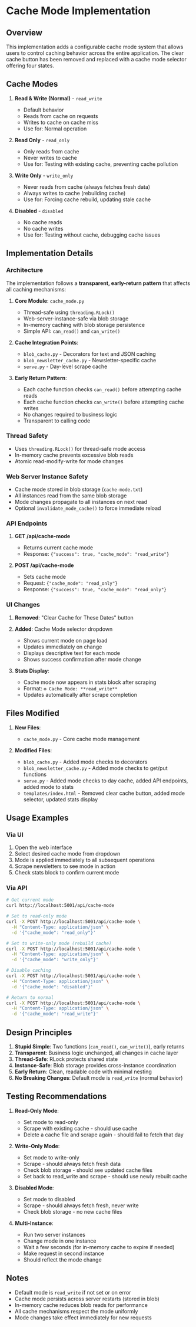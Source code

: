 # Cache Mode Implementation

## Overview

This implementation adds a configurable cache mode system that allows users to control caching behavior across the entire application. The clear cache button has been removed and replaced with a cache mode selector offering four states.

## Cache Modes

1. **Read & Write (Normal)** - `read_write`
   - Default behavior
   - Reads from cache on requests
   - Writes to cache on cache miss
   - Use for: Normal operation

2. **Read Only** - `read_only`
   - Only reads from cache
   - Never writes to cache
   - Use for: Testing with existing cache, preventing cache pollution

3. **Write Only** - `write_only`
   - Never reads from cache (always fetches fresh data)
   - Always writes to cache (rebuilding cache)
   - Use for: Forcing cache rebuild, updating stale cache

4. **Disabled** - `disabled`
   - No cache reads
   - No cache writes
   - Use for: Testing without cache, debugging cache issues

## Implementation Details

### Architecture

The implementation follows a **transparent, early-return pattern** that affects all caching mechanisms:

1. **Core Module**: `cache_mode.py`
   - Thread-safe using `threading.RLock()`
   - Web-server-instance-safe via blob storage
   - In-memory caching with blob storage persistence
   - Simple API: `can_read()` and `can_write()`

2. **Cache Integration Points**:
   - `blob_cache.py` - Decorators for text and JSON caching
   - `blob_newsletter_cache.py` - Newsletter-specific cache
   - `serve.py` - Day-level scrape cache

3. **Early Return Pattern**:
   - Each cache function checks `can_read()` before attempting cache reads
   - Each cache function checks `can_write()` before attempting cache writes
   - No changes required to business logic
   - Transparent to calling code

### Thread Safety

- Uses `threading.RLock()` for thread-safe mode access
- In-memory cache prevents excessive blob reads
- Atomic read-modify-write for mode changes

### Web Server Instance Safety

- Cache mode stored in blob storage (`cache-mode.txt`)
- All instances read from the same blob storage
- Mode changes propagate to all instances on next read
- Optional `invalidate_mode_cache()` to force immediate reload

### API Endpoints

1. **GET /api/cache-mode**
   - Returns current cache mode
   - Response: `{"success": true, "cache_mode": "read_write"}`

2. **POST /api/cache-mode**
   - Sets cache mode
   - Request: `{"cache_mode": "read_only"}`
   - Response: `{"success": true, "cache_mode": "read_only"}`

### UI Changes

1. **Removed**: "Clear Cache for These Dates" button
2. **Added**: Cache Mode selector dropdown
   - Shows current mode on page load
   - Updates immediately on change
   - Displays descriptive text for each mode
   - Shows success confirmation after mode change

3. **Stats Display**:
   - Cache mode now appears in stats block after scraping
   - Format: `⚙️ Cache Mode: **read_write**`
   - Updates automatically after scrape completion

## Files Modified

1. **New Files**:
   - `cache_mode.py` - Core cache mode management

2. **Modified Files**:
   - `blob_cache.py` - Added mode checks to decorators
   - `blob_newsletter_cache.py` - Added mode checks to get/put functions
   - `serve.py` - Added mode checks to day cache, added API endpoints, added mode to stats
   - `templates/index.html` - Removed clear cache button, added mode selector, updated stats display

## Usage Examples

### Via UI
1. Open the web interface
2. Select desired cache mode from dropdown
3. Mode is applied immediately to all subsequent operations
4. Scrape newsletters to see mode in action
5. Check stats block to confirm current mode

### Via API
```bash
# Get current mode
curl http://localhost:5001/api/cache-mode

# Set to read-only mode
curl -X POST http://localhost:5001/api/cache-mode \
  -H "Content-Type: application/json" \
  -d '{"cache_mode": "read_only"}'

# Set to write-only mode (rebuild cache)
curl -X POST http://localhost:5001/api/cache-mode \
  -H "Content-Type: application/json" \
  -d '{"cache_mode": "write_only"}'

# Disable caching
curl -X POST http://localhost:5001/api/cache-mode \
  -H "Content-Type: application/json" \
  -d '{"cache_mode": "disabled"}'

# Return to normal
curl -X POST http://localhost:5001/api/cache-mode \
  -H "Content-Type: application/json" \
  -d '{"cache_mode": "read_write"}'
```

## Design Principles

1. **Stupid Simple**: Two functions (`can_read()`, `can_write()`), early returns
2. **Transparent**: Business logic unchanged, all changes in cache layer
3. **Thread-Safe**: RLock protects shared state
4. **Instance-Safe**: Blob storage provides cross-instance coordination
5. **Early Return**: Clean, readable code with minimal nesting
6. **No Breaking Changes**: Default mode is `read_write` (normal behavior)

## Testing Recommendations

1. **Read-Only Mode**:
   - Set mode to read-only
   - Scrape with existing cache - should use cache
   - Delete a cache file and scrape again - should fail to fetch that day

2. **Write-Only Mode**:
   - Set mode to write-only
   - Scrape - should always fetch fresh data
   - Check blob storage - should see updated cache files
   - Set back to read_write and scrape - should use newly rebuilt cache

3. **Disabled Mode**:
   - Set mode to disabled
   - Scrape - should always fetch fresh, never write
   - Check blob storage - no new cache files

4. **Multi-Instance**:
   - Run two server instances
   - Change mode in one instance
   - Wait a few seconds (for in-memory cache to expire if needed)
   - Make request in second instance
   - Should reflect the mode change

## Notes

- Default mode is `read_write` if not set or on error
- Cache mode persists across server restarts (stored in blob)
- In-memory cache reduces blob reads for performance
- All cache mechanisms respect the mode uniformly
- Mode changes take effect immediately for new requests